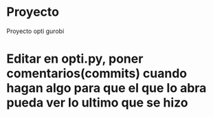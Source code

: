 # Proyecto
Proyecto opti gurobi
# Editar en opti.py, poner comentarios(commits) cuando hagan algo para que el que lo abra pueda ver lo ultimo que se hizo

